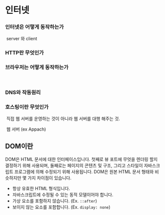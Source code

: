 # 인터넷

### 인터넷은 어떻게 동작하는가

​	server 와 client

### HTTP란 무엇인가



### 브라우저는 어떻게 동작하는가

​	

### DNS와 작동원리



### 호스팅이란 무엇인가

​	직접 웹 서버를 운영하는 것이 아니라 웹 서버를 대행 해주는 것.

​	웹 서버  (ex Appach)



## DOM이란

DOM은 HTML 문서에 대한 인터페이스입니다. 첫째로 뷰 포트에 무엇을 렌더링 할지 결정하기 위해 사용되며,
둘째로는 페이지의 콘텐츠 및 구조, 그리고 스타일이 자바스크립트 프로그램에 의해 수정되기 위해 사용됩니다.
DOM은 원본 HTML 문서 형태와 비슷하지만 몇 가지 차이점이 있습니다.

- 항상 유효한 HTML 형식입니다.
- 자바스크립트에 수정될 수 있는 동적 모델이어야 합니다.
- 가상 요소를 포함하지 않습니다. (Ex. `::after`)
- 보이지 않는 요소를 포함합니다. (Ex. `display: none`)